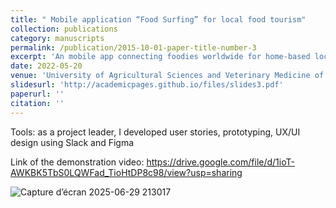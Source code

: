 ```yaml
---
title: " Mobile application “Food Surfing” for local food tourism"
collection: publications
category: manuscripts
permalink: /publication/2015-10-01-paper-title-number-3
excerpt: 'An mobile app connecting foodies worldwide for home-based local meals with culture exchange. The project won the First Prize at an Agro-business competition'
date: 2022-05-20
venue: 'University of Agricultural Sciences and Veterinary Medicine of Cluj-Napoca'
slidesurl: 'http://academicpages.github.io/files/slides3.pdf'
paperurl: ''
citation: ''
---
```

Tools: as a project leader, I developed user stories, prototyping, UX/UI design using Slack and Figma

Link of the demonstration video: https://drive.google.com/file/d/1ioT-AWKBK5TbS0LQWFad_TioHtDP8c98/view?usp=sharing

![Capture d’écran 2025-06-29 213017](https://github.com/user-attachments/assets/adac37b1-c7a6-4d1a-b580-18f70c980e5a)
